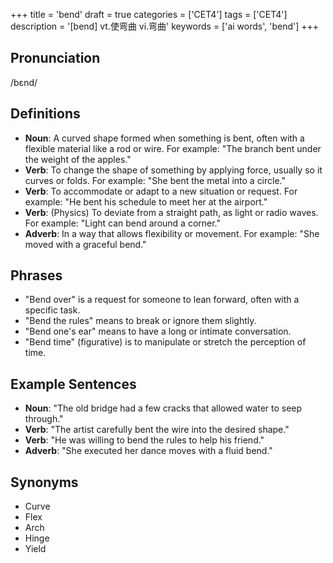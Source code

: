 +++
title = 'bend'
draft = true
categories = ['CET4']
tags = ['CET4']
description = '[bend] vt.使弯曲 vi.弯曲'
keywords = ['ai words', 'bend']
+++

## Pronunciation
/bɛnd/

## Definitions
- **Noun**: A curved shape formed when something is bent, often with a flexible material like a rod or wire. For example: "The branch bent under the weight of the apples."
- **Verb**: To change the shape of something by applying force, usually so it curves or folds. For example: "She bent the metal into a circle."
- **Verb**: To accommodate or adapt to a new situation or request. For example: "He bent his schedule to meet her at the airport."
- **Verb**: (Physics) To deviate from a straight path, as light or radio waves. For example: "Light can bend around a corner."
- **Adverb**: In a way that allows flexibility or movement. For example: "She moved with a graceful bend."

## Phrases
- "Bend over" is a request for someone to lean forward, often with a specific task.
- "Bend the rules" means to break or ignore them slightly.
- "Bend one's ear" means to have a long or intimate conversation.
- "Bend time" (figurative) is to manipulate or stretch the perception of time.

## Example Sentences
- **Noun**: "The old bridge had a few cracks that allowed water to seep through."
- **Verb**: "The artist carefully bent the wire into the desired shape."
- **Verb**: "He was willing to bend the rules to help his friend."
- **Adverb**: "She executed her dance moves with a fluid bend."

## Synonyms
- Curve
- Flex
- Arch
- Hinge
- Yield
